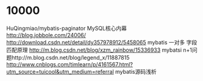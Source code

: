 # 10000
HuQingmiao/mybatis-paginator
MySQL核心内幕
http://blog.jobbole.com/24006/
http://download.csdn.net/detail/dy357978912/5458065
mybatis 一对多 字段匹配原理 http://m.blog.csdn.net/blog/xzm_rainbow/15336933
mybatsi n+1问题http://m.blog.csdn.net/blog/legend_x/11887815
http://www.cnblogs.com/timlearn/p/4161567.html?utm_source=tuicool&utm_medium=referral mybatis源码浅析
